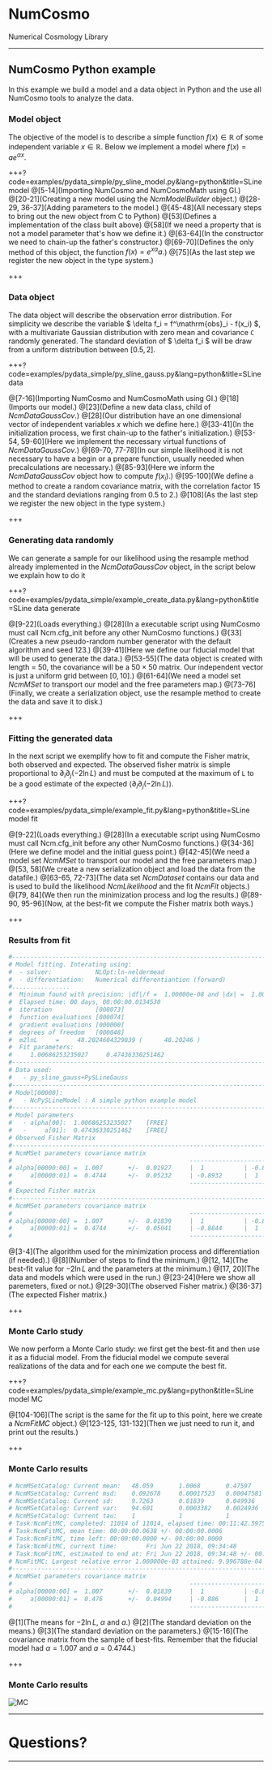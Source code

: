 # NumCosmo 

Numerical Cosmology Library

---

## NumCosmo Python example

In this example we build a model and a data object in Python and the use all NumCosmo
tools to analyze the data.

### Model object

The objective of the model is to describe a simple function $f(x) \in \mathbb{R}$ of some 
independent variable $x \in \mathbb{R}$. Below we implement a model where $f(x) = a e^{\alpha x}$.

+++?code=examples/pydata_simple/py_sline_model.py&lang=python&title=SLine model
@[5-14](Importing NumCosmo and NumCosmoMath using GI.)
@[20-21](Creating a new model using the *NcmModelBuilder* object.)
@[28-29, 36-37](Adding parameters to the model.)
@[45-48](All necessary steps to bring out the new object from C to Python)
@[53](Defines a implementation of the class built above)
@[58](If we need a property that is not a model parameter that's how we define it.)
@[63-64](In the constructor we need to chain-up the father's constructor.)
@[69-70](Defines the only method of this object, the function $f(x) = e^{x \alpha}a.$)
@[75](As the last step we register the new object in the type system.)

+++

### Data object

The data object will describe the observation error distribution. For simplicity we describe 
the variable $ \delta f_i = f^\mathrm{obs}_i - f(x_i) $, with a multivariate Gaussian distribution with zero 
mean and covariance `C` randomly generated. The standard deviation of $ \delta f_i $ will 
be draw from a uniform distribution between $[0.5, 2]$.

+++?code=examples/pydata_simple/py_sline_gauss.py&lang=python&title=SLine data

@[7-16](Importing NumCosmo and NumCosmoMath using GI.)
@[18](Imports our model.)
@[23](Define a new data class, child of *NcmDataGaussCov*.)
@[28](Our distribution have an one dimensional vector of independent variables $x$ which we define here.)
@[33-41](In the initialization process, we first chain-up to the father's initialization.)
@[53-54, 59-60](Here we implement the necessary virtual functions of *NcmDataGaussCov*.)
@[69-70, 77-78](In our simple likelihood it is not necessary to have a begin or a prepare function, usually needed when precalculations are necessary.)
@[85-93](Here we inform the *NcmDataGaussCov* object how to compute $f(x_i)$.)
@[95-100](We define a method to create a random covariance matrix, with the correlation factor 15 and the standard deviations ranging from 0.5 to 2.)
@[108](As the last step we register the new object in the type system.)

+++

### Generating data randomly

We can generate a sample for our likelihood using the resample method already 
implemented in the *NcmDataGaussCov* object, in the script below we explain how
to do it

+++?code=examples/pydata_simple/example_create_data.py&lang=python&title=SLine data generate

@[9-22](Loads everything.)
@[28](In a executable script using NumCosmo must call Ncm.cfg_init before any other NumCosmo functions.)
@[33](Creates a new pseudo-random number generator with the default algorithm and seed 123.)
@[39-41](Here we define our fiducial model that will be used to generate the data.)
@[53-55](The data object is created with length = $50$, the covariance will be a $50\times50$ matrix. Our independent vector is just a uniform grid between $[0, 10]$.)
@[61-64](We need a model set *NcmMSet* to transport our model and the free parameters map.)
@[73-76](Finally, we create a serialization object, use the resample method to create the data and save it to disk.)

+++

### Fitting the generated data

In the next script we exemplify how to fit and compute the Fisher matrix, both observed and expected.
The observed fisher matrix is simple proportional to $\partial_i\partial_j(-2\ln L)$
and must be computed at the maximum of `L` to be a good estimate of the expected 
$\langle\partial_i\partial_j(-2\ln L)\rangle$.

+++?code=examples/pydata_simple/example_fit.py&lang=python&title=SLine model fit

@[9-22](Loads everything.)
@[28](In a executable script using NumCosmo must call Ncm.cfg_init before any other NumCosmo functions.)
@[34-36](Here we define model and the initial guess point.)
@[42-45](We need a model set *NcmMSet* to transport our model and the free parameters map.)
@[53, 58](We create a new serialization object and load the data from the datafile.)
@[63-65, 72-73](The data set *NcmDataset* contains our data and is used to build the likelihood *NcmLikelihood* and the fit *NcmFit* objects.)
@[79, 84](We then run the minimization process and log the results.)
@[89-90, 95-96](Now, at the best-fit we compute the Fisher matrix both ways.)

+++

### Results from fit

```bash
#----------------------------------------------------------------------------------
# Model fitting. Interating using:
#  - solver:            NLOpt:ln-neldermead
#  - differentiation:   Numerical differentiantion (forward)
#................
#  Minimum found with precision: |df|/f =  1.00000e-08 and |dx| =  1.00000e-05
#  Elapsed time: 00 days, 00:00:00.0134530
#  iteration            [000073]
#  function evaluations [000074]
#  gradient evaluations [000000]
#  degrees of freedom   [000048]
#  m2lnL     =     48.2024604329839 (      48.20246 )
#  Fit parameters:
#     1.00686253235027     0.47436330251462
#----------------------------------------------------------------------------------
# Data used:
#   - py_sline_gauss+PySLineGauss
#----------------------------------------------------------------------------------
# Model[00000]:
#   - NcPySLineModel : A simple python example model
#----------------------------------------------------------------------------------
# Model parameters
#   - alpha[00]:  1.00686253235027    [FREE]
#   -     a[01]:  0.47436330251462    [FREE]
# Observed Fisher Matrix
#----------------------------------------------------------------------------------
# NcmMSet parameters covariance matrix
#                                                 -------------------------------
# alpha[00000:00] =  1.007       +/-  0.01927     |  1           | -0.8932      |
#     a[00000:01] =  0.4744      +/-  0.05232     | -0.8932      |  1           |
#                                                 -------------------------------
# Expected Fisher matrix
#----------------------------------------------------------------------------------
# NcmMSet parameters covariance matrix
#                                                 -------------------------------
# alpha[00000:00] =  1.007       +/-  0.01839     |  1           | -0.8844      |
#     a[00000:01] =  0.4744      +/-  0.05041     | -0.8844      |  1           |
#                                                 -------------------------------
```
@[3-4](The algorithm used for the minimization process and differentiation (if needed).)
@[8](Number of steps to find the minimum.)
@[12, 14](The best-fit value for $-2\ln L$ and the parameters at the minimum.)
@[17, 20](The data and models which were used in the run.)
@[23-24](Here we show all paremeters, fixed or not.)
@[29-30](The observed Fisher matrix.)
@[36-37](The expected Fisher matrix.)

+++

### Monte Carlo study

We now perform a Monte Carlo study: we first get the best-fit and then use it as a
fiducial model. From the fiducial model we compute several realizations of the data
and for each one we compute the best fit.

+++?code=examples/pydata_simple/example_mc.py&lang=python&title=SLine model MC

@[104-106](The script is the same for the fit up to this point, here we create a *NcmFitMC* object.)
@[123-125, 131-132](Then we just need to run it, and print out the results.)

+++

### Monte Carlo results

```bash
# NcmMSetCatalog: Current mean:   48.059       1.0068       0.47597    
# NcmMSetCatalog: Current msd:    0.092678     0.00017523   0.00047581 
# NcmMSetCatalog: Current sd:     9.7263       0.01839      0.049936   
# NcmMSetCatalog: Current var:    94.601       0.0003382    0.0024936  
# NcmMSetCatalog: Current tau:    1            1            1          
# Task:NcmFitMC, completed: 11014 of 11014, elapsed time: 00:11:42.5975
# Task:NcmFitMC, mean time: 00:00:00.0638 +/- 00:00:00.0006
# Task:NcmFitMC, time left: 00:00:00.0000 +/- 00:00:00.0000
# Task:NcmFitMC, current time:        Fri Jun 22 2018, 09:34:48
# Task:NcmFitMC, estimated to end at: Fri Jun 22 2018, 09:34:48 +/- 00:00:00.0000
# NcmFitMC: Largest relative error 1.000000e-03 attained: 9.996788e-04
#----------------------------------------------------------------------------------
# NcmMSet parameters covariance matrix
#                                                 -------------------------------
# alpha[00000:00] =  1.007       +/-  0.01839     |  1           | -0.886       |
#     a[00000:01] =  0.476       +/-  0.04994     | -0.886       |  1           |
#                                                 -------------------------------
```
@[1](The means for $-2\ln L$, $\alpha$ and $a$.)
@[2](The standard deviation on the means.)
@[3](The standard deviation on the parameters.)
@[15-16](The covariance matrix from the sample of best-fits. Remember that the fiducial model had $\alpha = 1.007$ and $a = 0.4744$.)

+++

### Monte Carlo results

![MC](examples/pydata_simple/example_mc_out.png)

---

# Questions?

---



















